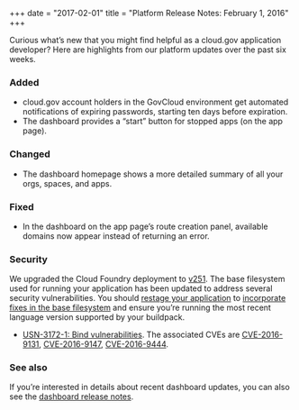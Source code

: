 +++
date = "2017-02-01"
title = "Platform Release Notes: February 1, 2016"
+++

Curious what’s new that you might find helpful as a cloud.gov application developer? Here are highlights from our platform updates over the past six weeks.
<!--more-->

### Added
- cloud.gov account holders in the GovCloud environment get automated notifications of expiring passwords, starting ten days before expiration.
- The dashboard provides a “start” button for stopped apps (on the app page).

### Changed
- The dashboard homepage shows a more detailed summary of all your orgs, spaces, and apps.

### Fixed
- In the dashboard on the app page’s route creation panel, available domains now appear instead of returning an error.

### Security
We upgraded the Cloud Foundry deployment to [v251](https://github.com/cloudfoundry/cf-release/releases/tag/v251). The base filesystem used for running your application has been updated to address several security vulnerabilities. You should [restage your application](http://cli.cloudfoundry.org/en-US/cf/restage.html) to [incorporate fixes in the base filesystem](https://docs.cloudfoundry.org/devguide/deploy-apps/stacks.html#cli-commands) and ensure you’re running the most recent language version supported by your buildpack.

- [USN-3172-1: Bind vulnerabilities](https://www.ubuntu.com/usn/USN-3172-1/). The associated CVEs are [CVE-2016-9131](http://people.ubuntu.com/~ubuntu-security/cve/CVE-2016-9131),  [CVE-2016-9147](http://people.ubuntu.com/~ubuntu-security/cve/CVE-2016-9147),  [CVE-2016-9444](http://people.ubuntu.com/~ubuntu-security/cve/CVE-2016-9444).

### See also

If you’re interested in details about recent dashboard updates, you can also see the [dashboard release notes](https://github.com/18F/cg-dashboard/releases).
